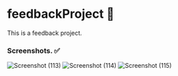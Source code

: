 # feedbackProject 💬
This is a feedback project.

### Screenshots. ✅
![Screenshot (113)](https://github.com/user-attachments/assets/0e62138c-afb4-492c-83cf-d4368e6116e5)
![Screenshot (114)](https://github.com/user-attachments/assets/b351a4eb-c9ed-4e6c-811d-e589f77ede6d)
![Screenshot (115)](https://github.com/user-attachments/assets/cdce7b84-fd8c-4a8c-992e-057d92ed0dc4)

